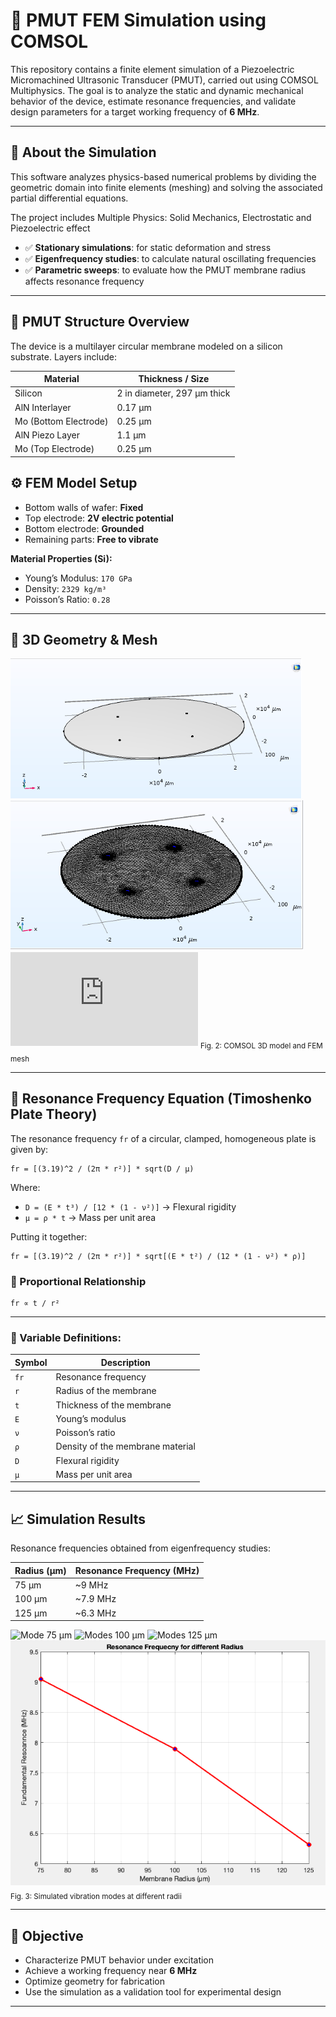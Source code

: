 # 📡 PMUT FEM Simulation using COMSOL

This repository contains a finite element simulation of a Piezoelectric Micromachined Ultrasonic Transducer (PMUT), carried out using COMSOL Multiphysics. The goal is to analyze the static and dynamic mechanical behavior of the device, estimate resonance frequencies, and validate design parameters for a target working frequency of **6 MHz**.

---

## 📘 About the Simulation
This software analyzes physics-based numerical problems by dividing the geometric domain into finite elements (meshing) and solving the associated partial differential equations.

The project includes Multiple Physics: Solid Mechanics, Electrostatic and Piezoelectric effect
- ✅ **Stationary simulations**: for static deformation and stress
- ✅ **Eigenfrequency studies**: to calculate natural oscillating frequencies
- ✅ **Parametric sweeps**: to evaluate how the PMUT membrane radius affects resonance frequency 

---

## 🔩 PMUT Structure Overview

The device is a multilayer circular membrane modeled on a silicon substrate. Layers include:

| Material              | Thickness / Size             |
|-----------------------|------------------------------|
| Silicon               | 2 in diameter, 297 µm thick  |
| AlN Interlayer        | 0.17 µm                      |
| Mo (Bottom Electrode) | 0.25 µm                      |
| AlN Piezo Layer       | 1.1 µm                       |
| Mo (Top Electrode)    | 0.25 µm                      |

## ⚙️ FEM Model Setup

- Bottom walls of wafer: **Fixed**
- Top electrode: **2V electric potential**
- Bottom electrode: **Grounded**
- Remaining parts: **Free to vibrate**

**Material Properties (Si):**
- Young’s Modulus: `170 GPa`
- Density: `2329 kg/m³`
- Poisson’s Ratio: `0.28`

---

## 📐 3D Geometry & Mesh

![3D Model- 4 membranes](https://github.com/samueloladosu37/PMUT-FEM-Simulation-using-COMSOL/blob/main/3D%20Model%201.png)
![FEM Mesh Model](https://github.com/samueloladosu37/PMUT-FEM-Simulation-using-COMSOL/blob/main/3D%20Mesh%20Model.png)
![Close View of the back etching of a single membrane](https://github.com/samueloladosu37/PMUT-FEM-Simulation-using-COMSOL/blob/main/Close%20View.pdf)
<sub>Fig. 2: COMSOL 3D model and FEM mesh </sub>

---

## 📐 Resonance Frequency Equation (Timoshenko Plate Theory)

The resonance frequency `fr` of a circular, clamped, homogeneous plate is given by:

```
fr = [(3.19)^2 / (2π * r²)] * sqrt(D / μ)
```
Where:

* `D = (E * t³) / [12 * (1 - ν²)]` → Flexural rigidity
* `μ = ρ * t` → Mass per unit area

Putting it together:
```
fr = [(3.19)^2 / (2π * r²)] * sqrt[(E * t²) / (12 * (1 - ν²) * ρ)]
```
### 📌 Proportional Relationship
```
fr ∝ t / r²
```
---
### 🧮 Variable Definitions:

| Symbol | Description                      |
| ------ | -------------------------------- |
| `fr`   | Resonance frequency              |
| `r`    | Radius of the membrane           |
| `t`    | Thickness of the membrane        |
| `E`    | Young’s modulus                  |
| `ν`    | Poisson’s ratio                  |
| `ρ`    | Density of the membrane material |
| `D`    | Flexural rigidity                |
| `μ`    | Mass per unit area               |
---

## 📈 Simulation Results

Resonance frequencies obtained from eigenfrequency studies:

| Radius (µm) | Resonance Frequency (MHz) |
|-------------|----------------------------|
| 75 µm       | ~9 MHz                     |
| 100 µm      | ~7.9 MHz                     |
| 125 µm      | ~6.3 MHz                     |

![Mode 75 µm](https://github.com/samueloladosu37/PMUT-FEM-Simulation-using-COMSOL/blob/main/PMUT%2075%20%C2%B5m.png)
![Modes 100 µm](https://github.com/samueloladosu37/PMUT-FEM-Simulation-using-COMSOL/blob/main/PMUT%20100%20%C2%B5m.png)
![Modes 125 µm](https://github.com/samueloladosu37/PMUT-FEM-Simulation-using-COMSOL/blob/main/PMUT%20125%20%C2%B5m.png)
![Graph](https://github.com/samueloladosu37/PMUT-FEM-Simulation-using-COMSOL/blob/main/Graph.png)
<sub>Fig. 3: Simulated vibration modes at different radii</sub>


---

## 🎯 Objective

- Characterize PMUT behavior under excitation
- Achieve a working frequency near **6 MHz**
- Optimize geometry for fabrication
- Use the simulation as a validation tool for experimental design

---

